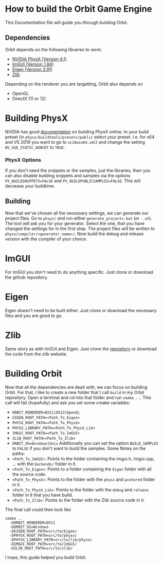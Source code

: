 # How to build the Orbit Game Engine
This Documentation file will guide you through building Orbit.

## Dependencies
Orbit depends on the following libraries to work:
- [NVIDIA PhysX (Version 4.1)](https://github.com/NVIDIAGameWorks/PhysX)
- [ImGUI (Version 1.84)](https://github.com/ocornut/imgui)
- [Eigen (Version 3.91)](https://eigen.tuxfamily.org/index.php?title=Main_Page)
- [Zlib](https://zlib.net/)

Depending on the renderer you are targetting, Orbit also depends on
- OpenGL
- DirectX (11 or 12)

# Building PhysX
NVIDIA has good [documentation](https://gameworksdocs.nvidia.com/PhysX/4.1/documentation/physxguide/Manual/BuildingWithPhysX.html) on building PhysX online. In your build preset (in `physx/buildtools/presets/public` select your preset. I.e. for x64 and VS 2019 you want to go to `vc16win64.xml`) and change the setting `NV_USE_STATIC_WINCRT` to `TRUE`.

### PhysX Options
If you don't need the snippets or the samples, just the libraries, then you can also disable building snippets and samples via the options `PX_BUILDSNIPPETS=FALSE` and `PX_BUILDPUBLICSAMPLES=FALSE`.
This will decrease your buildtime.

## Building
Now that we've chosen all the necessary settings, we can generate our project files. Go to `phsyx/` and run either `generate_projects.bat` (or `-.sh`). The tool will ask you for your generator. Select the one, that you have changed the settings for in the first step. The project files will be written to `physx/compiler/<generator_name>/`. Now build the debug and release version with the compiler of your choice. 

# ImGUI
For ImGUI you don't need to do anything specific. Just clone or download the github repository. 

# Eigen
Eigen doesn't need to be built either. Just clone or download the necessary files and you are good to go.

# Zlib
Same story as with ImGUI and Eigen. Just clone the [repository](https://github.com/madler/zlib) or download the code from the zlib website. 

# Building Orbit
Now that all the dependencies are dealt with, we can focus on building Orbit. For that, I like to create a new folder that I call `build` in my Orbit repository. Open a terminal and cd into that folder and run `cmake ..`. This call will fail (hopefully) and ask you set some cmake variables:
- `ORBIT_RENDERER=DX11|DX12|OpenGL`
- `EIGEN_ROOT_PATH=<Path_To_Eigen>`
- `PHYSX_ROOT_PATH=<Path_To_PhysX>`
- `PHYSX_LIBRARY_PATH=<Path_To_PhysX_Lib>`
- `IMGUI_ROOT_PATH=<Path_To_ImGUI>`
- `ZLIB_ROOT_PATH=<Path_To_Zlib>`
- `ORBIT_OS=Windows|Unix`
Additionally you can set the option `BUILD_SAMPLES` to `FALSE` if you don't want to build the samples.
Some Notes on the paths:
- `<Path_To_ImGUI>`: Points to the folder containing the imgui.h, imgui.cpp, ... with the `backends/` folder in it.
- `<Path_To_Eigen>`: Points to a folder containing the `Eigen` folder with all the source code.
- `<Path_To_PhysX>`: Points to the folder with the `physx` and `pxshared` folder in it.
- `<Path_To_PhysX_Lib>`: Points to the folder with the `debug` and `release` folder in it that you have build.
- `<Path_To_Zlib>`: Points to the folder with the Zlib source code in it.

The final call could then look like
```
cmake ..
  -DORBIT_RENDERER=DX11 
  -DORBIT_OS=Windows 
  -DEIGEN_ROOT_PATH=src/to/Eigen/
  -DPHYSX_ROOT_PATH=src/to/physx/
  -DPHYSX_LIBRARY_PATH=src/to/lib/physx/
  -DIMGUI_ROOT_PATH=src/to/ImGUI/
  -DZLIB_ROOT_PATH=src/to/zlib/
```
I hope, this guide helped you build Orbit.
